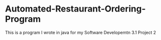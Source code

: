 # Automated-Restaurant-Ordering-Program
This is a program I wrote in java for my Software Developemtn 3.1 Project 2
